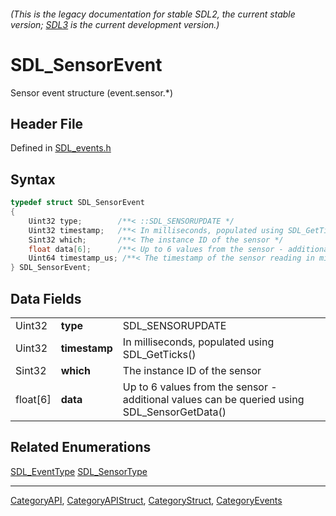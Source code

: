 ###### (This is the legacy documentation for stable SDL2, the current stable version; [SDL3](https://wiki.libsdl.org/SDL3/) is the current development version.)
# SDL_SensorEvent

Sensor event structure (event.sensor.*)

## Header File

Defined in [SDL_events.h](https://github.com/libsdl-org/SDL/blob/SDL2/include/SDL_events.h)

## Syntax

```c
typedef struct SDL_SensorEvent
{
    Uint32 type;        /**< ::SDL_SENSORUPDATE */
    Uint32 timestamp;   /**< In milliseconds, populated using SDL_GetTicks() */
    Sint32 which;       /**< The instance ID of the sensor */
    float data[6];      /**< Up to 6 values from the sensor - additional values can be queried using SDL_SensorGetData() */
    Uint64 timestamp_us; /**< The timestamp of the sensor reading in microseconds, if the hardware provides this information. */
} SDL_SensorEvent;
```

## Data Fields

|          |               |                                                                                             |
| -------- | ------------- | ------------------------------------------------------------------------------------------- |
| Uint32   | **type**      | SDL_SENSORUPDATE                                                                            |
| Uint32   | **timestamp** | In milliseconds, populated using SDL_GetTicks()                                             |
| Sint32   | **which**     | The instance ID of the sensor                                                               |
| float[6] | **data**      | Up to 6 values from the sensor - additional values can be queried using SDL_SensorGetData() |

## Related Enumerations

[SDL_EventType](SDL_EventType)
[SDL_SensorType](SDL_SensorType)

----
[CategoryAPI](CategoryAPI), [CategoryAPIStruct](CategoryAPIStruct), [CategoryStruct](CategoryStruct), [CategoryEvents](CategoryEvents)


